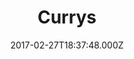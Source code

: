 ---
date: 2017-02-27T18:37:48.000Z
title: Currys
latitude: 52.04160750202858
longitude: 1.0992705681228472
url: https://www.currys.co.uk
category: checkin
---